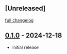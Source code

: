 ## [Unreleased]
[full changelog](http://github.com/sue445/funnel_http/compare/v0.1.0...main)

## [0.1.0](https://github.com/sue445/funnel_http/releases/tag/v0.1.0) - 2024-12-18

- Initial release
